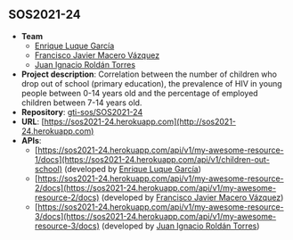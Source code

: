 ## SOS2021-24

- **Team**
  - [Enrique Luque García](https://github.com/enrike7lg)
  - [Francisco Javier Macero Vázquez](https://github.com/framacvaz)
  - [Juan Ignacio Roldán Torres](https://github.com/juaroltor)
- **Project description**: Correlation between the number of children who drop out of school (primary education), the prevalence of HIV in young people between 0-14 years old and the percentage of employed children between 7-14 years old.
- **Repository**: [gti-sos/SOS2021-24](https://github.com/gti-sos/SOS2021-24)
- **URL**: [https://sos2021-24.herokuapp.com](http://sos2021-24.herokuapp.com)
- **APIs**:
    - [https://sos2021-24.herokuapp.com/api/v1/my-awesome-resource-1/docs](https://sos2021-24.herokuapp.com/api/v1/children-out-school) (developed by [Enrique Luque García](https://github.com/enrike7lg))
    - [https://sos2021-24.herokuapp.com/api/v1/my-awesome-resource-2/docs](https://sos2021-24.herokuapp.com/api/v1/my-awesome-resource-2/docs) (developed by [Francisco Javier Macero Vázquez](https://github.com/framacvaz))
    - [https://sos2021-24.herokuapp.com/api/v1/my-awesome-resource-3/docs](https://sos2021-24.herokuapp.com/api/v1/my-awesome-resource-3/docs) (developed by [Juan Ignacio Roldán Torres](https://github.com/juaroltor))

   
